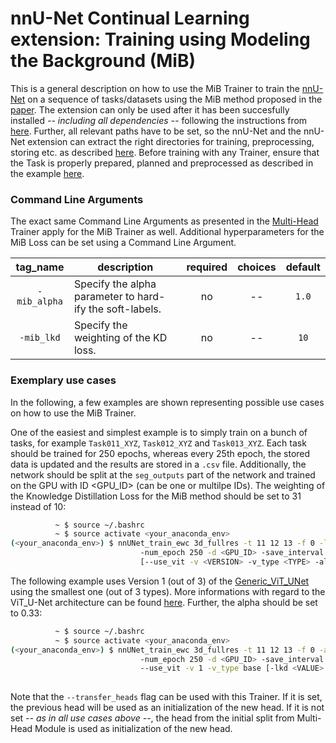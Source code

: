 # nnU-Net Continual Learning extension: Training using Modeling the Background (MiB)

This is a general description on how to use the MiB Trainer to train the [nnU-Net](https://github.com/MIC-DKFZ/nnUNet) on a sequence of tasks/datasets using the MiB method proposed in the [paper](https://arxiv.org/pdf/2002.00718.pdf). The extension can only be used after it has been succesfully installed *-- including all dependencies --* following the instructions from [here](https://github.com/camgbus/Lifelong-nnUNet/blob/continual_learning/README.md#installation). Further, all relevant paths have to be set, so the nnU-Net and the nnU-Net extension can extract the right directories for training, preprocessing, storing etc. as described [here](https://github.com/MIC-DKFZ/nnUNet/blob/master/documentation/setting_up_paths.md). Before training with any Trainer, ensure that the Task is properly prepared, planned and preprocessed as described in the example [here](https://github.com/MIC-DKFZ/nnUNet/blob/master/documentation/training_example_Hippocampus.md).

### Command Line Arguments
The exact same Command Line Arguments as presented in the [Multi-Head](multihead_training.md) Trainer apply for the MiB Trainer as well. Additional hyperparameters for the MiB Loss can be set using a Command Line Argument.

| tag_name | description | required | choices | default | 
|:-:|-|:-:|:-:|:-:|
| `-mib_alpha` | Specify the alpha parameter to hard-ify the soft-labels. | no | -- | `1.0` |
| `-mib_lkd` | Specify the weighting of the KD loss. | no | -- | `10` |

### Exemplary use cases
In the following, a few examples are shown representing possible use cases on how to use the MiB Trainer.

One of the easiest and simplest example is to simply train on a bunch of tasks, for example `Task011_XYZ`, `Task012_XYZ` and `Task013_XYZ`. Each task should be trained for 250 epochs, whereas every 25th epoch, the stored data is updated and the results are stored in a `.csv` file. Additionally, the network should be split at the `seg_outputs` part of the network and trained on the GPU with ID <GPU_ID> (can be one or multilpe IDs). The weighting of the Knowledge Distillation Loss for the MiB method should be set to 31 instead of 10:
```bash
          ~ $ source ~/.bashrc
          ~ $ source activate <your_anaconda_env>
(<your_anaconda_env>) $ nnUNet_train_ewc 3d_fullres -t 11 12 13 -f 0 -lkd 31
                             -num_epoch 250 -d <GPU_ID> -save_interval 25 -s seg_outputs --store_csv
                             [--use_vit -v <VERSION> -v_type <TYPE> -alpha <VALUE> ...]
```

The following example uses Version 1 (out of 3) of the [Generic_ViT_UNet](https://github.com/camgbus/Lifelong-nnUNet/blob/continual_learning/nnunet_ext/network_architecture/generic_ViT_UNet.py#L14) using the smallest one (out of 3 types). More informations with regard to the ViT_U-Net architecture can be found [here](https://github.com/camgbus/Lifelong-nnUNet/blob/ViT_U-Net/documentation/ViT_U-Net.md). Further, the alpha should be set to 0.33:
```bash
          ~ $ source ~/.bashrc
          ~ $ source activate <your_anaconda_env>
(<your_anaconda_env>) $ nnUNet_train_ewc 3d_fullres -t 11 12 13 -f 0 -alpha 0.33
                             -num_epoch 250 -d <GPU_ID> -save_interval 25 -s seg_outputs --store_csv
                             --use_vit -v 1 -v_type base [-lkd <VALUE> --use_mult_gpus ...]
                             
```

Note that the `--transfer_heads` flag can be used with this Trainer. If it is set, the previous head will be used as an initialization of the new head. If it is not set *-- as in all use cases above --*, the head from the initial split from Multi-Head Module is used as initialization of the new head.
